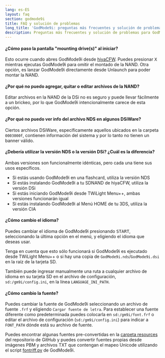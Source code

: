 ```yaml
---
lang: es-ES
layout: faq
section: godmode9i
title: FAQ y solución de problemas
long_title: 'GodMode9i: preguntas más frecuentes y solución de problemas'
description: Preguntas más frecuentes y solución de problemas para GodMode9i
---
```


#### ¿Cómo paso la pantalla "mounting drive(s)" al iniciar?
Esto ocurre cuando abres GodMode9i desde [hiyaCFW](../hiyacfw). Puedes presionar <kbd class="face">X</kbd> mientras ejecutas GodMode9i para omitir el montado de la NAND. Otra opción, es lanzar GodMode9i directamente desde Unlaunch para poder montar la NAND.

#### ¿Por qué no puedo agregar, quitar o editar archivos de la NAND?
Editar archivos en la NAND de la DSi no es seguro y puede llevar fácilmente a un brickeo, por lo que GodMode9i intencionalmente carece de esta opción.

#### ¿Por qué no puedo ver info del archivo NDS en algunos DSiWare?
Ciertos archivos DSiWare, específicamente aquellos ubicados en la carpeta `0003000f`, contienen información del sistema y por lo tanto no tienen un banner válido.

#### ¿Debería utilizar la versión NDS o la versión DSi? ¿Cuál es la diferencia?
Ambas versiones son funcionalmente idénticas, pero cada una tiene sus usos específicos.
- Si estás usando GodMode9i en una flashcard, utiliza la versión NDS
- Si estás instalando GodMode9i a tu SDNAND de hiyaCFW, utiliza la versión DSi
- Si estás iniciando GodMode9i desde TWiLight Menu++, ambas versiones funcionarán igual
- Si estás instalando GodMode9i al Menú HOME de tu 3DS, utiliza la versión CIA

#### ¿Cómo cambio el idioma?
Puedes cambiar el idioma de GodMode9i presionando <kbd>START</kbd>, seleccionando la última opción en el menú, y eligiendo el idioma que deseas usar.

Tenga en cuenta que esto sólo funcionará si GodMode9i es ejecutado desde TWiLight Menu++ o si hay una copia de `GodMode9i.nds`/`GodMode9i.dsi` en la raíz de la tarjeta SD.

También puede ingresar manualmente una ruta a cualquier archivo de idioma en su tarjeta SD en el archivo de configuración, `sd:/gm9i/config.ini`, en la línea `LANGUAGE_INI_PATH`.

#### ¿Cómo cambio la fuente?
Puedes cambiar la fuente de GodMode9i seleccionando un archivo de fuente `.frf` y eligiendo `Cargar fuente de letra`. Para establecer una fuente diferente como predeterminada puedes colocarla en `sd:/gm9i/font.frf` o editar el archivo de configuración (`sd:/gm9i/config.ini`) para indicar a `FONT_PATH` dónde está su archivo de fuente.

Puedes encontrar algunas fuentes pre-convertidas en la [carpeta resources](https://github.com/DS-Homebrew/GodMode9i/tree/master/resources/fonts) del repositorio de GitHub y puedes convertir fuentes propias desde imágenes PBM y archivos TXT que contengan el mapeo Unicode utilizando el script [fontriff.py](https://github.com/d0k3/GodMode9/blob/master/utils/fontriff.py) de GodMode9i.
